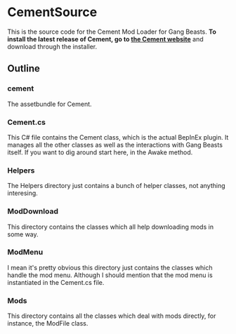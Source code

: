 # CementSource

This is the source code for the Cement Mod Loader for Gang Beasts. **To install the latest release of Cement, go to [the Cement website](https://cementgb.github.io)** and download through the installer.

## Outline

### cement

The assetbundle for Cement.

### Cement.cs

This C# file contains the Cement class, which is the actual BepInEx plugin. It manages all the other classes as well as the interactions with Gang Beasts itself. If you want to dig around start here, in the Awake method.

### Helpers

The Helpers directory just contains a bunch of helper classes, not anything interesing.

### ModDownload

This directory contains the classes which all help downloading mods in some way.

### ModMenu

I mean it's pretty obvious this directory just contains the classes which handle the mod menu. Although I should mention that the mod menu is instantiated in the Cement.cs file.

### Mods

This directory contains all the classes which deal with mods directly, for instance, the ModFile class.
